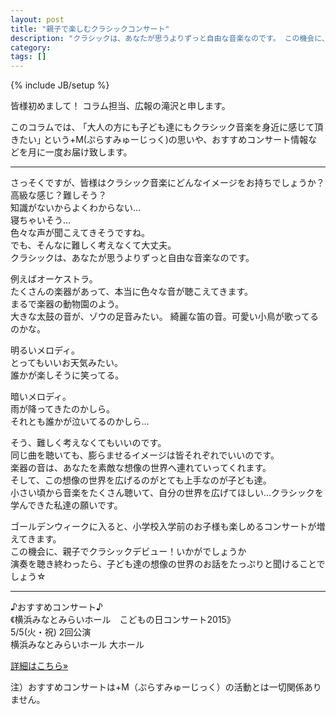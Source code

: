 ```yaml
---
layout: post
title: "親子で楽しむクラシックコンサート"
description: "クラシックは、あなたが思うよりずっと自由な音楽なのです。 この機会に、親子でクラシックデビュー！いかがでしょうか。"
category: 
tags: []
---
```

{% include JB/setup %}

皆様初めまして！
コラム担当、広報の滝沢と申します。

このコラムでは、
｢大人の方にも子ども達にもクラシック音楽を身近に感じて頂きたい｣
という+M(ぷらすみゅーじっく)の思いや、おすすめコンサート情報などを月に一度お届け致します。

---

さっそくですが、皆様はクラシック音楽にどんなイメージをお持ちでしょうか？  
高級な感じ？難しそう？  
知識がないからよくわからない…  
寝ちゃいそう…  
色々な声が聞こえてきそうですね。  
でも、そんなに難しく考えなくて大丈夫。  
クラシックは、あなたが思うよりずっと自由な音楽なのです。  

例えばオーケストラ。  
たくさんの楽器があって、本当に色々な音が聴こえてきます。  
まるで楽器の動物園のよう。  
大きな太鼓の音が、ゾウの足音みたい。
綺麗な笛の音。可愛い小鳥が歌ってるのかな。  

明るいメロディ。  
とってもいいお天気みたい。  
誰かが楽しそうに笑ってる。  

暗いメロディ。  
雨が降ってきたのかしら。  
それとも誰かが泣いてるのかしら…  

そう、難しく考えなくてもいいのです。  
同じ曲を聴いても、膨らませるイメージは皆それぞれでいいのです。  
楽器の音は、あなたを素敵な想像の世界へ連れていってくれます。  
そして、この想像の世界を広げるのがとても上手なのが子ども達。  
小さい頃から音楽をたくさん聴いて、自分の世界を広げてほしい…クラシックを学んできた私達の願いです。  

ゴールデンウィークに入ると、小学校入学前のお子様も楽しめるコンサートが増えてきます。  
この機会に、親子でクラシックデビュー！いかがでしょうか  
演奏を聴き終わったら、子ども達の想像の世界のお話をたっぷりと聞けることでしょう☆  

---

♪おすすめコンサート♪  
《横浜みなとみらいホール　こどもの日コンサート2015》  
5/5(火・祝) 2回公演  
横浜みなとみらいホール 大ホール

<p><a class="btn btn-default" href="http://www.yaf.or.jp/mmh/recommend/2015/05/presents-6.php" role="button">詳細はこちら»</a></p>
  

<span class="inhibit">注）おすすめコンサートは+M（ぷらすみゅーじっく）の活動とは一切関係ありません。<span>